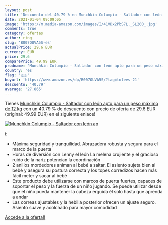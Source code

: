 ```yaml
---
layout: post
title: 'Descuento del 40.79 % en Munchkin Columpio - Saltador con león ap'
date: 2021-01-04 09:09:05
image: 'https://m.media-amazon.com/images/I/41VDx2PbS7L._SL200_.jpg'
comments: true
category: ofertas
author: ring
slug: 'B007OUVA5S-es'
actualPrice: 29.6 EUR
currency: EUR
price: 29.6
comparePrice: 49.99 EUR
prodname: 'Munchkin Columpio - Saltador con león apto para un peso máximo de 12 kg'
country: 'es'
flag: '🇪🇸'
buyurl: 'https://www.amazon.es/dp/B007OUVA5S/?tag=tolees-21'
descuento: '40.79'
average: '27.865'
---
```


Tienes [Munchkin Columpio - Saltador con león apto para un peso máximo de 12 kg](https://www.amazon.es/dp/B007OUVA5S/?tag=tolees-21) con un 40.79 % de descuento con precio de oferta de 29.6 EUR (original: 49.99 EUR) en el siguiente enlace!

[![Munchkin Columpio - Saltador con león ap](https://m.media-amazon.com/images/I/41VDx2PbS7L._SL200_.jpg)](https://www.amazon.es/dp/B007OUVA5S/?tag=tolees-21)

ℹ️:

- Máxima seguridad y tranquilidad. Abrazadera robusta y segura para el marco de la puerta
- Horas de diversión con Lenny el león La melena crujiente y el gracioso ruido de la nariz potencian la coordinación
- 2 anillos mordedores animan al bebé a saltar. El asiento sujeta bien al bebé y asegura su postura correcta y los topes corredizos hacen más fácil meter y sacar al bebé
- Este producto debe utilizarse con marcos de puerta fuertes, capaces de soportar el peso y la fuerza de un niño jugando. Se puede utilizar desde que el niño pueda mantener la cabeza erguida él solo hasta que aprenda a andar
- Las correas ajustables y la hebilla posterior ofrecen un ajuste seguro. Asiento suave y acolchado para mayor comodidad

[Accede a la oferta!!](https://www.amazon.es/dp/B007OUVA5S/?tag=tolees-21)
